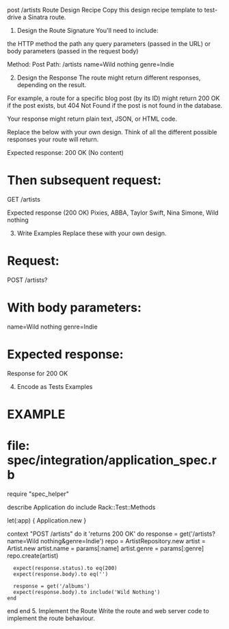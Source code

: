 post /artists Route Design Recipe
Copy this design recipe template to test-drive a Sinatra route.

1. Design the Route Signature
You'll need to include:

the HTTP method
the path
any query parameters (passed in the URL)
or body parameters (passed in the request body)

Method: Post
Path: /artists
name=Wild nothing
genre=Indie

2. Design the Response
The route might return different responses, depending on the result.

For example, a route for a specific blog post (by its ID) might return 200 OK if the post exists, but 404 Not Found if the post is not found in the database.

Your response might return plain text, JSON, or HTML code.

Replace the below with your own design. Think of all the different possible responses your route will return.

Expected response: 200 OK (No content)

# Then subsequent request:
GET /artists

Expected response (200 OK)
Pixies, ABBA, Taylor Swift, Nina Simone, Wild nothing

3. Write Examples
Replace these with your own design.

# Request:

POST /artists?

# With body parameters:
name=Wild nothing
genre=Indie

# Expected response:

Response for 200 OK

4. Encode as Tests Examples
# EXAMPLE
# file: spec/integration/application_spec.rb

require "spec_helper"

describe Application do
  include Rack::Test::Methods

  let(:app) { Application.new }

  context "POST /artists" do
    it 'returns 200 OK' do
      response = get('/artists?name=Wild nothing&genre=Indie')
      repo = ArtistRepository.new
      artist = Artist.new
      artist.name = params[:name]
      artist.genre = params[:genre]
      repo.create(artist)

      expect(response.status).to eq(200)
      expect(response.body).to eq('')

      response = get('/albums')
      expect(response.body).to include('Wild Nothing')
    end
  end
end
5. Implement the Route
Write the route and web server code to implement the route behaviour.